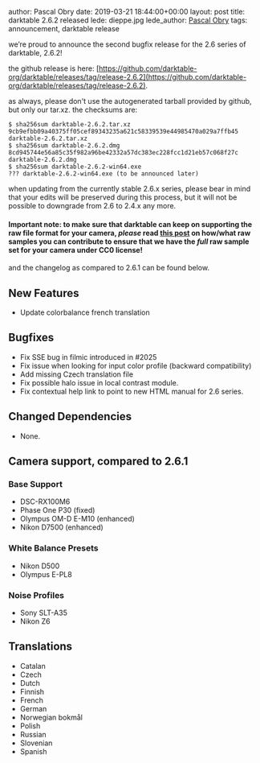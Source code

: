 author: Pascal Obry
date: 2019-03-21 18:44:00+00:00
layout: post
title: darktable 2.6.2 released
lede: dieppe.jpg
lede_author: <a href="http://photos.obry.net">Pascal Obry</a>
tags: announcement, darktable release

we’re proud to announce the second bugfix release for the 2.6 series of darktable, 2.6.2!

the github release is here: [https://github.com/darktable-org/darktable/releases/tag/release-2.6.2](https://github.com/darktable-org/darktable/releases/tag/release-2.6.2).

as always, please don't use the autogenerated tarball provided by github, but only our tar.xz. the checksums are:

```
$ sha256sum darktable-2.6.2.tar.xz
9cb9efbb09a40375ff05cef89343235a621c58339539e44985470a029a7ffb45 darktable-2.6.2.tar.xz
$ sha256sum darktable-2.6.2.dmg
8cd945744e56a85c35f982a96be42332a57dc383ec228fcc1d21eb57c068f27c darktable-2.6.2.dmg
$ sha256sum darktable-2.6.2-win64.exe
??? darktable-2.6.2-win64.exe (to be announced later)
```

when updating from the currently stable 2.6.x series, please bear in mind that your edits will be preserved during this process, but it will not be possible to downgrade from 2.6 to 2.4.x any more.

#### Important note: to make sure that darktable can keep on supporting the raw file format for your camera, *please* read [this post](https://discuss.pixls.us/t/raw-samples-wanted/5420?u=lebedevri) on how/what raw samples you can contribute to ensure that we have the *full* raw sample set for your camera under CC0 license!

and the changelog as compared to 2.6.1 can be found below.

## New Features

- Update colorbalance french translation

## Bugfixes

- Fix SSE bug in filmic introduced in #2025
- Fix issue when looking for input color profile (backward compatibility)
- Add missing Czech translation file
- Fix possible halo issue in local contrast module.
- Fix contextual help link to point to new HTML manual for 2.6 series.

## Changed Dependencies

- None.

## Camera support, compared to 2.6.1

### Base Support

- DSC-RX100M6
- Phase One P30 (fixed)
- Olympus OM-D E-M10 (enhanced)
- Nikon D7500 (enhanced)

### White Balance Presets

- Nikon D500
- Olympus E-PL8

### Noise Profiles

- Sony SLT-A35
- Nikon Z6

## Translations

- Catalan
- Czech
- Dutch
- Finnish
- French
- German
- Norwegian bokmål
- Polish
- Russian
- Slovenian
- Spanish
